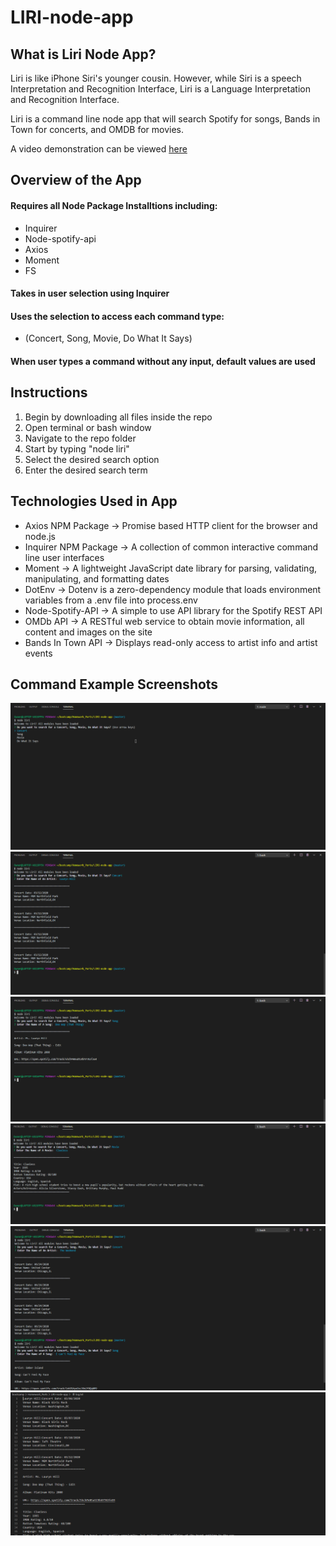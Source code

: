 # LIRI-node-app

## What is Liri Node App?
Liri is like iPhone Siri's younger cousin. However, while Siri is a speech 
Interpretation and Recognition Interface, Liri is a Language Interpretation and Recognition Interface. 

Liri is a command line node app that will search Spotify for songs, Bands in Town for concerts, and OMDB for movies.

A video demonstration can be viewed [here](https://drive.google.com/file/d/19Un4mVWf3Vp65kl3mjwFVvCnSsChy3vu/view)

## Overview of the App
#### Requires all Node Package Installtions including:
* Inquirer
* Node-spotify-api
* Axios
* Moment
* FS

#### Takes in user selection using Inquirer
#### Uses the selection to access each command type: 
* (Concert, Song, Movie, Do What It Says)
#### When user types a command without any input, default values are used

## Instructions
1. Begin by downloading all files inside the repo
2. Open terminal or bash window
3. Navigate to the repo folder
4. Start by typing "node liri"
5. Select the desired search option
6. Enter the desired search term

## Technologies Used in App
* Axios NPM Package -> Promise based HTTP client for the browser and node.js
* Inquirer NPM Package -> A collection of common interactive command line user interfaces
* Moment -> A lightweight JavaScript date library for parsing, validating, manipulating, and formatting dates
* DotEnv -> Dotenv is a zero-dependency module that loads environment variables from a .env file into process.env
* Node-Spotify-API -> A simple to use API library for the Spotify REST API
* OMDb API -> A RESTful web service to obtain movie information, all content and images on the site
* Bands In Town API -> Displays read-only access to artist info and artist events

## Command Example Screenshots
![Image of Example 1](https://github.com/d-taylor6403/LIRI-node-app/blob/master/Images/CML-Example1.PNG)
![Image of Example 2](https://github.com/d-taylor6403/LIRI-node-app/blob/master/Images/CML-Concert-Example1.PNG)
![Image of Example 3](https://github.com/d-taylor6403/LIRI-node-app/blob/master/Images/CML-Song-Example1.PNG)
![Image of Example 4](https://github.com/d-taylor6403/LIRI-node-app/blob/master/Images/CML-Movie-Example1.PNG)
![Image of Example 5](https://github.com/d-taylor6403/LIRI-node-app/blob/master/Images/CML-Mixed-Example.PNG)
![Image of Example 6](https://github.com/d-taylor6403/LIRI-node-app/blob/master/Images/CML-Log-Example1.PNG)

